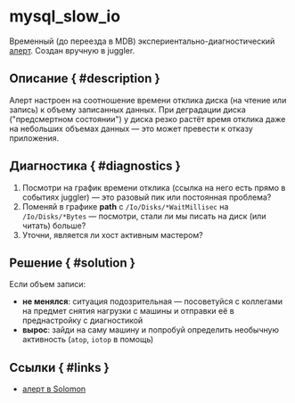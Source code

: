 # mysql_slow_io

Временный (до переезда в MDB) экспериентально-диагностический [алерт](https://juggler.yandex-team.ru/check_details/?host=ppalex_test_mysql_slow_io&service=mysql_slow_io).
Создан вручную в juggler.


## Описание { #description }
Алерт настроен на соотношение времени отклика диска (на чтение или запись) к объему записанных данных.
При деградации диска ("предсмертном состоянии") у диска резко растёт время отклика даже на небольших объемах данных — это может превести к отказу приложения.

## Диагностика { #diagnostics }
1. Посмотри на график времени отклика (ссылка на него есть прямо в событиях juggler) — это разовый пик или постоянная проблема?
1. Поменяй в графике **path** с `/Io/Disks/*WaitMillisec` на `/Io/Disks/*Bytes` — посмотри, стали ли мы писать на диск (или читать) больше?
1. Уточни, является ли хост активным мастером?

## Решение { #solution }
Если объем записи:
- **не менялся**: ситуация подозрительная — посоветуйся с коллегами на предмет снятия нагрузки с машины и отправки её в преднастройку с диагностикой
- **вырос**: зайди на саму машину и попробуй определить необычную активность (`atop`, `iotop` в помощь)

## Ссылки { #links }
- [алерт в Solomon](https://solomon.yandex-team.ru/admin/projects/direct/alerts/mysql_io_wait)
